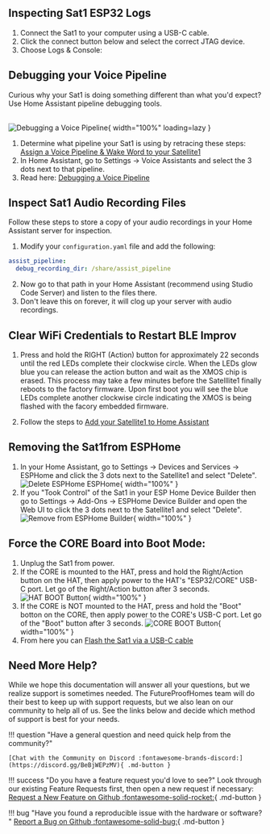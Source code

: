 ## Inspecting Sat1 ESP32 Logs

1. Connect the Sat1 to your computer using a USB-C cable. 
2. Click the connect button below and select the correct JTAG device.
3. Choose Logs & Console:

<div id="firmware-installer" markdown="1">
<esp-web-install-button id="install-button" manifest="https://raw.githubusercontent.com/FutureProofHomes/Documentation/refs/heads/main/manifest.json" install-supported></esp-web-install-button>
</div>

## Debugging your Voice Pipeline

Curious why your Sat1 is doing something different than what you'd expect?  Use Home Assistant pipeline debugging tools.

<br>![Debugging a Voice Pipeline](/assets/debug_assist.png){ width="100%" loading=lazy }</br>

1. Determine what pipeline your Sat1 is using by retracing these steps: [Assign a Voice Pipeline & Wake Word to your Satellite1](/satellite1-set-up-voice-control/#assign-a-voice-pipeline)
3. In Home Assistant, go to Settings -> Voice Assistants and select the 3 dots next to that pipeline.
4. Read here: [Debugging a Voice Pipeline](https://www.home-assistant.io/voice_control/troubleshooting/)


## Inspect Sat1 Audio Recording Files

Follow these steps to store a copy of your audio recordings in your Home Assistant server for inspection.

1. Modify your `configuration.yaml` file and add the following:

```yaml
assist_pipeline:
  debug_recording_dir: /share/assist_pipeline
```

2. Now go to that path in your Home Assistant (recommend using Studio Code Server) and listen to the files there.
3. Don't leave this on forever, it will clog up your server with audio recordings.


## Clear WiFi Credentials to Restart BLE Improv

1. Press and hold the RIGHT (Action) button for approximately 22 seconds until the red LEDs complete their clockwise circle.  When the LEDs glow blue you can release the action button and wait as the XMOS chip is erased.  This process may take a few minutes before the Satelllite1 finally reboots to the factory firmware.  Upon first boot you will see the blue LEDs complete another clockwise circle indicating the XMOS is being flashed with the facory embedded firmware.

2. Follow the steps to [Add your Satellite1 to Home Assistant](satellite1-connecting-to-ha.md)


## Removing the Sat1from ESPHome
1. In your Home Assistant, go to Settings -> Devices and Services -> ESPHome and click the 3 dots next to the Satellite1 and select "Delete".
    ![Delete ESPHome ESPHome](/assets/delete_sat1_esp_device.png){ width="100%" }
2. If you "Took Control" of the Sat1 in your ESP Home Device Builder then go to Settings -> Add-Ons -> ESPHome Device Builder and open the Web UI to click the 3 dots next to the Satellite1 and select "Delete".
    ![Remove from ESPHome Builder](/assets/delete_sat1_from_esp_builder.png){ width="100%" }
    
## Force the CORE Board into Boot Mode:
1. Unplug the Sat1 from power.
2. If the CORE is mounted to the HAT, press and hold the Right/Action button on the HAT, then apply power to the HAT's "ESP32/CORE" USB-C port.  Let go of the Right/Action button after 3 seconds.
![HAT BOOT Button](/assets/right_action_button.jpg){ width="100%" }
3. If the CORE is NOT mounted to the HAT, press and hold the "Boot" botton on the CORE, then apply power to the CORE's USB-C port.  Let go of the "Boot" button after 3 seconds.
![CORE BOOT Button](/assets/boot_reset_button.jpg){ width="100%" }
4. From here you can [Flash the Sat1 via a USB-C cable](satellite1-flash-via-usb-c.md)

## Need More Help?

While we hope this documentation will answer all your questions, but we realize support is sometimes needed.  The FutureProofHomes team will do their best to keep up with support requests, but we also lean on our community to help all of us.  See the links below and decide which method of support is best for your needs.

!!! question "Have a general question and need quick help from the community?"

    [Chat with the Community on Discord :fontawesome-brands-discord:](https://discord.gg/BeBjWEPzMV){ .md-button }

!!! success "Do you have a feature request you'd love to see?"
    Look through our existing Feature Requests first, then open a new request if necessary: <br>
    [Request a New Feature on Github :fontawesome-solid-rocket:](https://github.com/FutureProofHomes/Satellite1-ESPHome/issues/new?template=feature-request--.md){ .md-button }

!!! bug "Have you found a reproducible issue with the hardware or software? "
    [Report a Bug on Github :fontawesome-solid-bug:](https://github.com/FutureProofHomes/Satellite1-ESPHome/issues/new?template=bug-report--.md){ .md-button }